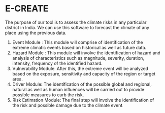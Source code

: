 # E-CREATE
The purpose of our tool is to assess the climate risks in any particular district in India. We can use this software to forecast the climate of any place using the previous data.

1. Event Module : This module will comprise of identification of the
extreme climatic events based on historical as well as future data.
2. Hazard Module : This module will involve the identification of hazard
and analysis of characteristics such as magnitude, severity, duration,
intensity, frequency of the identified hazard.
3. Vulnerability Module: After this, the extreme event will be analyzed
based on the exposure, sensitivity and capacity of the region or target
area.
4. Driver Module: The identification of the possible global and
regional, natural as well as human influences will be carried out to
provide possible measures to curb the risk.
5. Risk Estimation Module: The final step will involve the
identification of the risk and possible damage due to the climate event.
